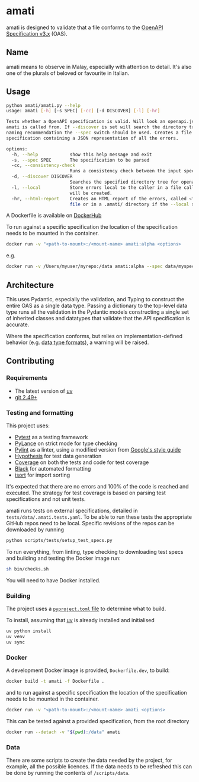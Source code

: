 # amati

amati is designed to validate that a file conforms to the [OpenAPI Specification v3.x](https://spec.openapis.org/) (OAS).

## Name

amati means to observe in Malay, especially with attention to detail. It's also one of the plurals of beloved or favourite in Italian.

## Usage

```sh
python amati/amati.py --help
usage: amati [-h] [-s SPEC] [-cc] [-d DISCOVER] [-l] [-hr]

Tests whether a OpenAPI specification is valid. Will look an openapi.json or openapi.yaml file in the directory that
amati is called from. If --discover is set will search the directory tree. If the specification does not follow the
naming recommendation the --spec switch should be used. Creates a file <filename>.errors.json alongside the original
specification containing a JSON representation of all the errors.

options:
  -h, --help            show this help message and exit
  -s, --spec SPEC       The specification to be parsed
  -cc, --consistency-check
                        Runs a consistency check between the input specification and the parsed specification
  -d, --discover DISCOVER
                        Searches the specified directory tree for openapi.yaml or openapi.json.
  -l, --local           Store errors local to the caller in a file called <file-name>.errors.json; a .amati/ directory
                        will be created.
  -hr, --html-report    Creates an HTML report of the errors, called <file-name>.errors.html, alongside the original
                        file or in a .amati/ directory if the --local switch is used
```

A Dockerfile is available on [DockerHub](https://hub.docker.com/r/benale/amati/tags)

To run against a specific specification the location of the specification needs to be mounted in the container.

```sh
docker run -v "<path-to-mount>:/<mount-name> amati:alpha <options>
```

e.g. 

```sh
docker run -v /Users/myuser/myrepo:/data amati:alpha --spec data/myspec.yaml --hr
```

## Architecture

This uses Pydantic, especially the validation, and Typing to construct the entire OAS as a single data type. Passing a dictionary to the top-level data type runs all the validation in the Pydantic models constructing a single set of inherited classes and datatypes that validate that the API specification is accurate.

Where the specification conforms, but relies on implementation-defined behavior (e.g. [data type formats](https://spec.openapis.org/oas/v3.1.1.html#data-type-format)), a warning will be raised.

## Contributing

### Requirements

* The latest version of [uv](https://docs.astral.sh/uv/)
* [git 2.49+](https://git-scm.com/downloads/linux)

### Testing and formatting

This project uses:

* [Pytest](https://docs.pytest.org/en/stable/) as a testing framework
* [PyLance](https://marketplace.visualstudio.com/items?itemName=ms-python.vscode-pylance) on strict mode for type checking
* [Pylint](https://www.pylint.org/) as a linter, using a modified version from [Google's style guide](https://google.github.io/styleguide/pyguide.html)
* [Hypothesis](https://hypothesis.readthedocs.io/en/latest/index.html) for test data generation
* [Coverage](https://coverage.readthedocs.io/en/7.6.8/) on both the tests and code for test coverage
* [Black](https://black.readthedocs.io/en/stable/index.html) for automated formatting
* [isort](https://pycqa.github.io/isort/) for import sorting

It's expected that there are no errors and 100% of the code is reached and executed. The strategy for test coverage is based on parsing test specifications and not unit tests.

amati runs tests on external specifications, detailed in `tests/data/.amati.tests.yaml`. To be able to run these tests the appropriate GitHub repos need to be local. Specific revisions of the repos can be downloaded by running

```sh
python scripts/tests/setup_test_specs.py
```

To run everything, from linting, type checking to downloading test specs and building and testing the Docker image run:

```sh
sh bin/checks.sh
```

You will need to have Docker installed.

### Building

The project uses a [`pyproject.toml` file](https://packaging.python.org/en/latest/guides/writing-pyproject-toml/#writing-pyproject-toml) to determine what to build.

To install, assuming that [uv](https://docs.astral.sh/uv/) is already installed and initialised

```sh
uv python install
uv venv
uv sync
```

### Docker

A development Docker image is provided, `Dockerfile.dev`, to build:

```sh
docker build -t amati -f Dockerfile .
```

and to run against a specific specification the location of the specification needs to be mounted in the container.

```sh
docker run -v "<path-to-mount>:/<mount-name> amati <options>
```

This can be tested against a provided specification, from the root directory

```sh
docker run --detach -v "$(pwd):/data" amati
```


### Data

There are some scripts to create the data needed by the project, for example, all the possible licences. If the data needs to be refreshed this can be done by running the contents of `/scripts/data`.




